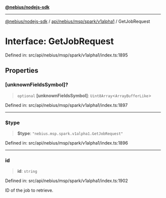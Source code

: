[**@nebius/nodejs-sdk**](../../../../../../README.md)

---

[@nebius/nodejs-sdk](../../../../../../README.md) / [api/nebius/msp/spark/v1alpha1](../README.md) / GetJobRequest

# Interface: GetJobRequest

Defined in: src/api/nebius/msp/spark/v1alpha1/index.ts:1895

## Properties

### \[unknownFieldsSymbol\]?

> `optional` **\[unknownFieldsSymbol\]**: `Uint8Array`\<`ArrayBufferLike`\>

Defined in: src/api/nebius/msp/spark/v1alpha1/index.ts:1897

---

### $type

> **$type**: `"nebius.msp.spark.v1alpha1.GetJobRequest"`

Defined in: src/api/nebius/msp/spark/v1alpha1/index.ts:1896

---

### id

> **id**: `string`

Defined in: src/api/nebius/msp/spark/v1alpha1/index.ts:1902

ID of the job to retrieve.
